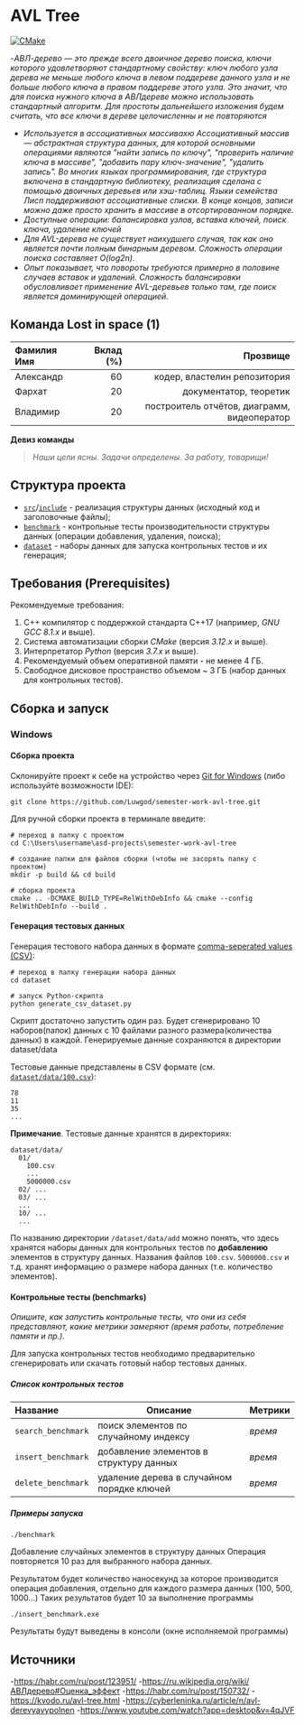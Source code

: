 # AVL Tree

[![CMake](https://github.com/Algorithms-and-Data-Structures-2021/semester-work-template/actions/workflows/cmake.yml/badge.svg)](https://github.com/Algorithms-and-Data-Structures-2021/semester-work-template/actions/workflows/cmake.yml)

-_АВЛ-дерево — это прежде всего двоичное дерево
поиска, ключи которого удовлетворяют стандартному
свойству: ключ любого узла дерева не меньше
любого ключа в левом поддереве данного узла и не
больше любого ключа в правом поддереве этого узла.
Это значит, что для поиска нужного ключа в АВЛдереве можно использовать стандартный алгоритм.
Для простоты дальнейшего изложения будем считать,
что все ключи в дереве целочисленны и не
повторяются_
- _Используется в ассоциативных массивахю Ассоциативный массив — абстрактная структура данных, для которой основными операциями являются "найти запись по ключу", "проверить наличие ключа в массиве", "добавить пару ключ-значение", "удалить запись". Во многих языках программирования, где структура включена в стандартную библиотеку, реализация сделана с помощью двоичных деревьев или хэш-таблиц. Языки семейства Лисп поддерживают ассоциативные списки. В конце концов, записи можно даже просто хранить в массиве в отсортированном порядке._
- _Доступные операции: балансировка узлов, вставка ключей, поиск ключа, удаление ключей_
- _Для AVL-дерева не существует наихудшего случая, так как оно является почти полным бинарным деревом. Сложность операции поиска составляет O(log2n)._
- _Опыт показывает, что повороты требуются примерно в половине случаев вставок и удалений. Сложность балансировки обусловливает применение AVL-деревьев только там, где поиск является доминирующей операцией._

## Команда Lost in space (1)

| Фамилия Имя   | Вклад (%) | Прозвище              |
| :---          |   ---:    |  ---:                 |
| Александр     | 60        |  кодер, властелин репозитория                |
| Фархат        | 20        |   документатор, теоретик        |
| Владимир      | 20        |  построитель отчётов, диаграмм, видеоператор  |

**Девиз команды**
> _Наши цели ясны. Задачи определены. За работу, товарищи!_

## Структура проекта

- [`src`](src)/[`include`](include) - реализация структуры данных (исходный код и заголовочные файлы);
- [`benchmark`](benchmark) - контрольные тесты производительности структуры данных (операции добавления, удаления,
  поиска);
- [`dataset`](dataset) - наборы данных для запуска контрольных тестов и их генерация;

## Требования (Prerequisites)

Рекомендуемые требования:

1. С++ компилятор c поддержкой стандарта C++17 (например, _GNU GCC 8.1.x_ и выше).
2. Система автоматизации сборки _CMake_ (версия _3.12.x_ и выше).
3. Интерпретатор _Python_ (версия _3.7.x_ и выше).
4. Рекомендуемый объем оперативной памяти - не менее 4 ГБ.
5. Свободное дисковое пространство объемом ~ 3 ГБ (набор данных для контрольных тестов).

## Сборка и запуск

### Windows

#### Сборка проекта

Склонируйте проект к себе на устройство через [Git for Windows](https://gitforwindows.org/) (либо используйте
возможности IDE):

```shell
git clone https://github.com/Luwgod/semester-work-avl-tree.git
```

Для ручной сборки проекта в терминале введите:

```shell
# переход в папку с проектом
cd C:\Users\username\asd-projects\semester-work-avl-tree

# создание папки для файлов сборки (чтобы не засорять папку с проектом) 
mkdir -p build && cd build 

# сборка проекта
cmake .. -DCMAKE_BUILD_TYPE=RelWithDebInfo && cmake --config RelWithDebInfo --build . 
```

#### Генерация тестовых данных

Генерация тестового набора данных в
формате [comma-seperated values (CSV)](https://en.wikipedia.org/wiki/Comma-separated_values):

```shell
# переход в папку генерации набора данных
cd dataset

# запуск Python-скрипта
python generate_csv_dataset.py
```
Скрипт достаточно запустить один раз. 
Будет сгенерировано 10 наборов(папок) данных с 10 файлами разного размера(количества данных) в каждой.
Генерируемые данные сохраняются в директории dataset/data


Тестовые данные представлены в CSV формате (см.
[`dataset/data/100.csv`](dataset/data/100.csv)):

```csv
78
11
35
...
```

**Примечание**. Тестовые данные хранятся в директориях:

```shell
dataset/data/
  01/
    100.csv
    ...
    5000000.csv
  02/ ...
  03/ ...
  ...
  10/ ...
  ...
```

По названию директории `/dataset/data/add` можно понять, что здесь хранятся наборы данных для контрольных тестов по
**добавлению** элементов в структуру данных. Названия файлов `100.csv`. `5000000.csv` и т.д. хранят информацию о размере набора данных (т.е. количество элементов). 

#### Контрольные тесты (benchmarks)

_Опишите, как запустить контрольные тесты, что они из себя представляют, какие метрики замеряют (время работы,
потребление памяти и пр.)._

Для запуска контрольных тестов необходимо предварительно сгенерировать или скачать готовый набор тестовых данных.

##### Список контрольных тестов

| Название                  | Описание                                | Метрики         |
| :---                      | ---                                     | :---            |
| `search_benchmark`        | поиск элементов по случайному индексу   | _время_         |
| `insert_benchmark`        | добавление элементов в структуру данных | _время_         |
| `delete_benchmark`        | удаление дерева в случайном порядке ключей    | _время_             |

##### Примеры запуска

```shell
./benchmark
```

Добавление случайных элементов в структуру данных
Операция повторяется 10 раз для выбранного набора данных. 

Результатом будет количество наносекунд за которое производится операция добавления, отдельно для каждого размера данных (100, 500, 1000...)
Таких результатов будет 10 за выполнение программы 

```
./insert_benchmark.exe
``` 
Результаты будут выведены в консоли (окне исполняемой программы)

## Источники

-https://habr.com/ru/post/123951/
-https://ru.wikipedia.org/wiki/АВЛдерево#Оценка_эффект
-https://habr.com/ru/post/150732/
-https://kvodo.ru/avl-tree.html
-https://cyberleninka.ru/article/n/avl-derevyavypolnen
-https://www.youtube.com/watch?app=desktop&v=4qJVF

